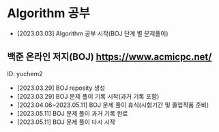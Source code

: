 # Algorithm 공부

+ [2023.03.03] Algorithm 공부 시작(BOJ 단계 별 문제풀이)

## 백준 온라인 저지(BOJ) https://www.acmicpc.net/

ID: yuchem2

+ [2023.03.29] BOJ reposity 생성
+ [2023.03.29] BOJ 문제 풀이 기록 시작(과거 기록 포함)
+ [2023.04.06~2023.05.11] BOJ 문제 풀이 휴식(시험기간 및 졸업작품 준비)
+ [2023.05.11] BOJ 문제 풀이 과거 기록 완료
+ [2023.05.11] BOJ 문제 풀이 다시 시작

